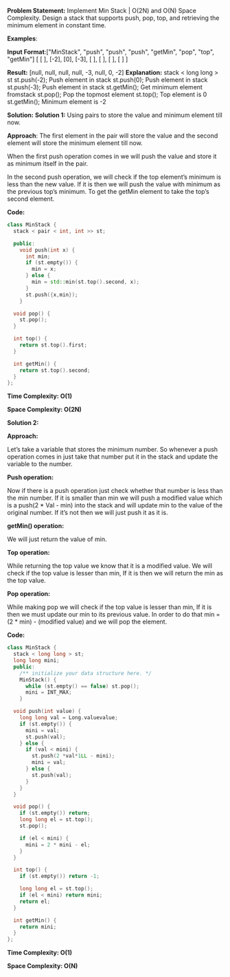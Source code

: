 **Problem Statement:** Implement Min Stack | O(2N) and O(N) Space Complexity. Design a stack that supports push, pop, top, and retrieving the minimum element in constant time.

**Examples**:

**Input Format**:["MinStack", "push", "push", "push", "getMin", "pop", "top", "getMin"]
[
[ ], [-2], [0], [-3], [ ], [ ], [ ], [ ]
]

**Result:** [null, null, null, null, -3, null, 0, -2]
**Explanation:** 
stack < long long > st
st.push(-2); Push element in stack
st.push(0); Push element in stack
st.push(-3); Push element in stack
st.getMin(); Get minimum element fromstack
st.pop(); Pop the topmost element
st.top(); Top element is 0
st.getMin(); Minimum element is -2

**Solution:**
**Solution 1:** Using pairs to store the value and minimum element till now. 

**Approach**: The first element in the pair will store the value and the second element will store the minimum element till now.

When the first push operation comes in we will push the value and store it as minimum itself in the pair. 

In the second push operation, we will check if the top element’s minimum is less than the new value. If it is then we will push the value with minimum as the previous top’s minimum. To get the getMin element to take the top’s second element.

**Code:**

```cpp
class MinStack {
  stack < pair < int, int >> st;

  public:
    void push(int x) {
      int min;
      if (st.empty()) {
        min = x;
      } else {
        min = std::min(st.top().second, x);
      }
      st.push({x,min});
    }

  void pop() {
    st.pop();
  }

  int top() {
    return st.top().first;
  }

  int getMin() {
    return st.top().second;
  }
};
```

**Time Complexity: O(1)**

**Space Complexity: O(2N)**

**Solution 2:** 

**Approach:** 

Let’s take a variable that stores the minimum number. So whenever a push operation comes in just take that number put it in the stack and update the variable to the number.

**Push operation:**

Now if there is a push operation just check whether that number is less than the min number. If it is smaller than min we will push a modified value which is a push(2 * Val - min) into the stack and will update min to the value of the original number. If it’s not then we will just push it as it is.

**getMin() operation:**

We will just return the value of min.

**Top operation:**

While returning the top value we know that it is a modified value. We will check if the top value is lesser than min, If it is then we will return the min as the top value.

**Pop operation:**

While making pop we will check if the top value is lesser than min, If it is then we must update our min to its previous value. In order to do that min = (2 * min) - (modified value) and we will pop the element.

**Code:**


```cpp
class MinStack {
  stack < long long > st;
  long long mini;
  public:
    /** initialize your data structure here. */
    MinStack() {
      while (st.empty() == false) st.pop();
      mini = INT_MAX;
    }

  void push(int value) {
    long long val = Long.valuevalue;
    if (st.empty()) {
      mini = val;
      st.push(val);
    } else {
      if (val < mini) {
        st.push(2 *val*1LL - mini);
        mini = val;
      } else {
        st.push(val);
      }
    }
  }

  void pop() {
    if (st.empty()) return;
    long long el = st.top();
    st.pop();

    if (el < mini) {
      mini = 2 * mini - el;
    }
  }

  int top() {
    if (st.empty()) return -1;

    long long el = st.top();
    if (el < mini) return mini;
    return el;
  }

  int getMin() {
    return mini;
  }
};
```

**Time Complexity: O(1)**

**Space Complexity: O(N)**
